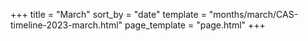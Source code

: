 +++
title = "March"
sort_by = "date"
template = "months/march/CAS-timeline-2023-march.html"
page_template = "page.html"
+++
